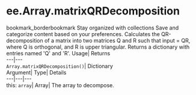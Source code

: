  
#  ee.Array.matrixQRDecomposition
bookmark_borderbookmark Stay organized with collections  Save and categorize content based on your preferences. 
Calculates the QR-decomposition of a matrix into two matrices Q and R such that input = QR, where Q is orthogonal, and R is upper triangular. Returns a dictionary with entries named 'Q' and 'R'. 
Usage| Returns  
---|---  
`Array.matrixQRDecomposition()`| Dictionary  
Argument| Type| Details  
---|---|---  
this: `array`| Array| The array to decompose.  
